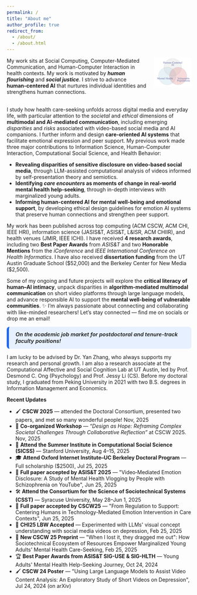 ```yaml
---
permalink: /
title: "About me"
author_profile: true
redirect_from: 
  - /about/
  - /about.html
---
```

<div style="display:flex; align-items:flex-start; gap:20px;">

  <div style="flex:75%;">
My work sits at Social Computing, Computer-Mediated Communication, and Human-Computer Interaction in health contexts. My work is motivated by <b><i>human flourishing</i></b> and <b><i>social justice</i></b>. I strive to advance <b>human-centered AI</b> that nurtures individual identities and strengthens human connections. <br><br>
  </div>

  <div style="flex:20%; text-align:center;">
    <img src="./images/agenda.png" alt="Agenda" style="max-width:100%; height:auto;">
  </div>
</div>

I study how health care-seeking unfolds across digital media and everyday life, with particular attention to the _societal_ and _ethical_ dimensions of **multimodal and AI-mediated communication**, including emerging _disparities_ and _risks_ associated with video-based social media and AI companions. I further inform and design **care-oriented AI systems** that facilitate emotional expression and peer support. My previous work made three major contributions to Information Science, Human-Computer Interaction, Computational Social Science, and Health Behavior:
    
- **Revealing disparities of sensitive disclosure on video-based social media**, through LLM-assisted computational analysis of videos informed by self-presentation theory and semiotics.
- **Identifying <em>care encounters</em> as moments of change in real-world mental health help-seeking**, through in-depth interviews with marginalized young adults.
- **Informing human-centered AI for mental well-being and emotional support**, by developing ethical design guidelines for emotion AI systems that preserve human connections and strengthen peer support.

My work has been published across top computing (ACM CSCW, ACM CHI, IEEE HRI), information science (JASIS&T, ASIS&T, L&ISR, ACM CHIIR), and health venues (JMIR, IEEE ICHI). I have received **4 research awards**, including two **Best Paper Awards** from *ASIS&T* and two **Honorable Mentions** from the *iConference* and *IEEE International Conference on Health Informatics*. I have also received **dissertation funding** from the UT Austin Graduate School (\$52,000) and the Berkeley Center for New Media (\$2,500). 

Some of my ongoing and future projects will explore the **critical literacy of human–AI intimacy**, unpack disparities in **algorithm-mediated multimodal communication** on short video platforms through large language models, and advance responsible AI to support the **mental well-being of vulnerable communities**. ✨ I’m always passionate about connecting and collaborating with like-minded researchers! Let’s stay connected — find me on socials or drop me an email!  

<div style="
  background-color:#e6f0ff;
  border-left:6px solid #1e66f5;
  padding:12px 18px;
  border-radius:8px;
  font-weight:600;
  font-size:1.05em;
">
<em>On the academic job market for postdoctoral and tenure-track faculty positions!</em>
</div>

I am lucky to be advised by Dr. Yan Zhang, who always supports my research and personal growth. I am also a research associate at the Computational Affective and Social Cognition Lab at UT Austin, led by Prof. Desmond C. Ong (Psychology) and Prof. Jessy Li (CS). Before my doctoral study, I graduated from Peking University in 2021 with two B.S. degrees in Information Management and Economics.

**Recent Updates** 
- 🖌️ **CSCW 2025** — attended the Doctoral Consortium, presented two papers, and met so many wonderful people! Nov, 2025
- 🤝 **Co-organized Workshop** — *“Design as Hope: Reframing Complex Societal Challenges Through Collaborative Reflection”* at CSCW 2025.  Nov, 2025
- 🏫 **Attend the Summer Institute in Computational Social Science (SICSS)** — Stanford University, Aug 4–15, 2025
- 🎓 **Attend Oxford Internet Institute–UC Berkeley Doctoral Program** — Full scholarship ($2500), Jul 25, 2025
- 📄 **Full paper accepted by ASIS&T 2025** — "Video‑Mediated Emotion Disclosure: A Study of Mental Health Vlogging by People with Schizophrenia on YouTube", Jun 25, 2025
- 🛠️ **Attend the Consortium for the Science of Sociotechnical Systems (CSST)** — Syracuse University, May 28–Jun 1, 2025
- 📄 **Full paper accepted by CSCW25** — "From Regulation to Support: Centering Humans in Technology-Mediated Emotion Intervention in Care Contexts", Jun 25, 2025
- 🤖 **CHI25 LBW Accepted** — Experimented with LLMs' visual concept understanding with social media videos on depression, Feb 25, 2025
- 📄 **New CSCW 25 Preprint** — "When I lost it, they dragged me out": How Sociotechnical Ecosystem of Resources Empower Marginalized Young Adults' Mental Health Care-Seeking, Feb 25, 2025
- 🏆 **Best Paper Awards from ASIS&T SIG-USE & SIG-HLTH** — Young Adults' Mental Health Help-Seeking Journey, Oct 24, 2024
- 🖌️ **CSCW 24 Poster** — "Using Large Language Models to Assist Video Content Analysis: An Exploratory Study of Short Videos on Depression", Jul 24, 2024 (on arXiv)

